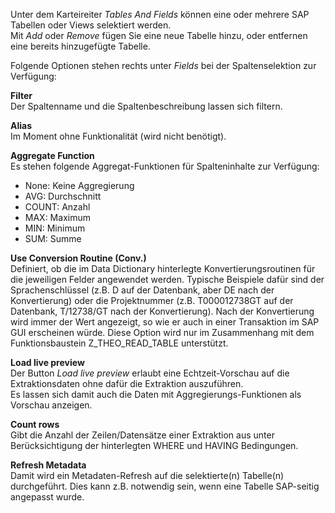 Unter dem Karteireiter *Tables And Fields* können eine oder mehrere SAP Tabellen oder Views selektiert werden. <br>
Mit *Add* oder *Remove* fügen Sie eine neue Tabelle hinzu, oder entfernen eine bereits hinzugefügte Tabelle. 

Folgende Optionen stehen rechts unter *Fields* bei der Spaltenselektion zur Verfügung: <br>

**Filter** <br>
Der Spaltenname und die Spaltenbeschreibung lassen sich filtern.

**Alias** <br>
Im Moment ohne Funktionalität (wird nicht benötigt). 

**Aggregate Function** <br>
Es stehen folgende Aggregat-Funktionen für Spalteninhalte zur Verfügung:
- None: Keine Aggregierung 
- AVG: Durchschnitt
- COUNT: Anzahl  
- MAX: Maximum
- MIN: Minimum 
- SUM: Summe

**Use Conversion Routine (Conv.)** <br>
Definiert, ob die im Data Dictionary hinterlegte Konvertierungsroutinen für die jeweiligen Felder angewendet werden. 
Typische Beispiele dafür sind der Sprachenschlüssel (z.B. D auf der Datenbank, aber DE nach der Konvertierung) oder die Projektnummer (z.B. T000012738GT auf der Datenbank, T/12738/GT nach der Konvertierung). 
Nach der Konvertierung wird immer der Wert angezeigt, so wie er auch in einer Transaktion im SAP GUI erscheinen würde. 
Diese Option wird nur im Zusammenhang mit dem Funktionsbaustein Z_THEO_READ_TABLE unterstützt. 	

**Load live preview** <br>
Der Button *Load live preview* erlaubt eine Echtzeit-Vorschau auf die Extraktionsdaten ohne dafür die Extraktion auszuführen. <br>
Es lassen sich damit auch die Daten mit Aggregierungs-Funktionen als Vorschau anzeigen. 
 
**Count rows** <br>
Gibt die Anzahl der Zeilen/Datensätze einer Extraktion aus unter Berücksichtigung der hinterlegten WHERE und HAVING Bedingungen. 

**Refresh Metadata** <br>
Damit wird ein Metadaten-Refresh auf die selektierte(n) Tabelle(n) durchgeführt. Dies kann z.B. notwendig sein, wenn eine Tabelle SAP-seitig angepasst wurde. 
